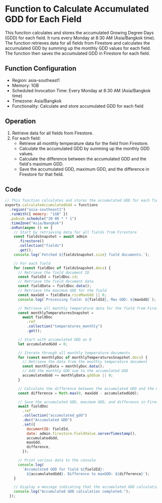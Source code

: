 # Function to Calculate Accumulated GDD for Each Field

This function calculates and stores the accumulated Growing Degree Days (GDD) for each field. It
runs every Monday at 8:30 AM (Asia/Bangkok time). The function retrieves data for all fields from
Firestore and calculates the accumulated GDD by summing up the monthly GDD values for each field.
The function then saves the accumulated GDD in Firestore for each field.

## Function Configuration

* Region: asia-southeast1
* Memory: 1GB
* Scheduled Invocation Time: Every Monday at 8:30 AM (Asia/Bangkok time)
* Timezone: Asia/Bangkok
* Functionality: Calculate and store accumulated GDD for each field

## Operation

1. Retrieve data for all fields from Firestore.
2. For each field:
    * Retrieve all monthly temperature data for the field from Firestore.
    * Calculate the accumulated GDD by summing up the monthly GDD values.
    * Calculate the difference between the accumulated GDD and the field's maximum GDD.
    * Save the accumulated GDD, maximum GDD, and the difference in Firestore for that field.

## Code

```javascript
// This function calculates and stores the accumulated GDD for each field
exports.calculateAccumulatedGdd = functions
  .region("asia-southeast1")
  .runWith({ memory: "1GB" })
  .pubsub.schedule("30 08 * * 1")
  .timeZone("Asia/Bangkok")
  .onRun(async () => {
    // Start by retrieving data for all fields from Firestore
    const fieldsSnapshot = await admin
      .firestore()
      .collection("fields")
      .get();
    console.log(`Fetched ${fieldsSnapshot.size} field documents.`);

    // For each field
    for (const fieldDoc of fieldsSnapshot.docs) {
      // Retrieve the field document ID
      const fieldId = fieldDoc.id;
      // Retrieve the field document data
      const fieldData = fieldDoc.data();
      // Retrieve the maximum GDD for the field
      const maxGdd = fieldData.riceMaxGdd || 0;
      console.log(`Processing field: ${fieldId}, Max GDD: ${maxGdd}`);

      // Retrieve all monthly temperature data for the field from Firestore
      const monthlyTemperaturesSnapshot =
        await fieldDoc
          .ref
          .collection("temperatures_monthly")
          .get();

      // Start with accumulated GDD as 0
      let accumulatedGdd = 0;

      // Iterate through all monthly temperature documents
      for (const monthlyDoc of monthlyTemperaturesSnapshot.docs) {
        // Retrieve the data from the monthly temperature document
        const monthlyData = monthlyDoc.data();
        // Add the monthly GDD sum to the accumulated GDD
        accumulatedGdd += monthlyData.gddSum || 0;
      }

      // Calculate the difference between the accumulated GDD and the maximum GDD for the field
      const difference = Math.max(0, maxGdd - accumulatedGdd);

      // Save the accumulated GDD, maximum GDD, and difference in Firestore for the field
      await fieldDoc
        .ref
        .collection("accumulated_gdd")
        .doc("Accumulated GDD")
        .set({
          documentID: fieldId,
          date: admin.firestore.FieldValue.serverTimestamp(),
          accumulatedGdd,
          maxGdd,
          difference,
        });

      // Print various data to the console
      console.log(
        `Accumulated GDD for field ${fieldId}:
          ${accumulatedGdd}. Difference to maxGDD: ${difference}`);
    }

    // Display a message indicating that the accumulated GDD calculation is complete
    console.log("Accumulated GDD calculation completed.");
  });
```
